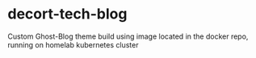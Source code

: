# decort-tech-blog
Custom Ghost-Blog theme build using image located in the docker repo, running on homelab kubernetes cluster
